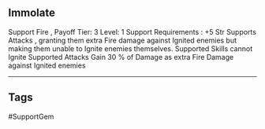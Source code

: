 ## Immolate
Support
Fire , Payoff
Tier: 3
Level: 1
Support Requirements : +5 Str
Supports Attacks , granting them extra Fire damage against Ignited enemies but making them unable to Ignite enemies themselves.
Supported Skills cannot Ignite
Supported Attacks Gain 30 % of Damage as extra Fire Damage against Ignited enemies

---
## Tags
#SupportGem

